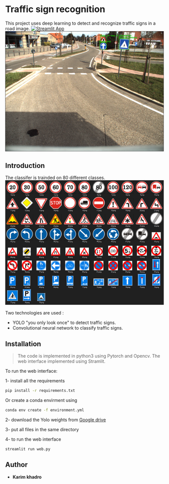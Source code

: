# Traffic sign recognition
This project uses deep learning to detect and recognize traffic signs in a road image.
[![Streamlit App](https://static.streamlit.io/badges/streamlit_badge_black_white.svg)](https://share.streamlit.io/karim-khadro/dl-traffic-sign-heroku/main/web.py)
![Detection example](images/16700.png)

## Introduction
The classifer is trainded on 80 different classes.
![Classes example](images/calsses.png)

Two technologies are used :
* YOLO "you only look once" to detect traffic signs.
* Convolutional neural network to classify traffic signs.

## Installation
> The code is implemented in python3 using Pytorch and Opencv.
The web interface implemented using Stramlit.

To run the web interface:

1- install all the requirements
```bash
pip install -r requirements.txt
``` 
Or create a conda envirment using
```bash
conda env create -f environment.yml
``` 

2- download the Yolo weights from [Google drive](https://drive.google.com/file/d/1_UcHkZqF-y58NNyNlR7AnZAY6snKAutW/view?usp=sharing)

3- put all files in the same directory

4- to run the web interface 
```bash
streamlit run web.py
``` 

## Author

* **Karim khadro**

